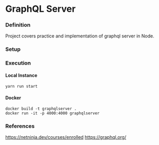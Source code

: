 # GraphQL Server 
### Definition  

Project covers practice and implementation of graphql server in Node. 

### Setup 


### Execution 

#### Local Instance 
```typescript
yarn run start 
```
#### Docker
```Docker
docker build -t graphqlserver . 
docker run -it -p 4000:4000 graphqlserver
```

### References
https://netninja.dev/courses/enrolled
https://graphql.org/


